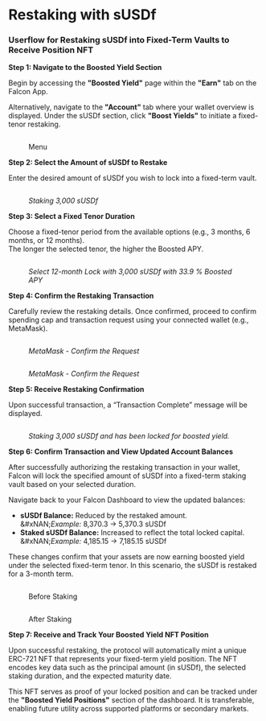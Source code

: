 # Restaking with sUSDf

### Userflow for Restaking sUSDf into Fixed-Term Vaults to Receive Position NFT

**Step 1: Navigate to the Boosted Yield Section**

Begin by accessing the **"Boosted Yield"** page within the **"Earn"** tab on the Falcon App.

Alternatively, navigate to the **"Account"** tab where your wallet overview is displayed. Under the sUSDf section, click **"Boost Yields"** to initiate a fixed-tenor restaking.

<figure><img src="../../../../../.gitbook/assets/image (39).png" alt=""><figcaption><p>Menu</p></figcaption></figure>

**Step 2: Select the Amount of sUSDf to Restake**

Enter the desired amount of sUSDf you wish to lock into a fixed-term vault.

<figure><img src="../../../../../.gitbook/assets/image (40).png" alt=""><figcaption><p><em>Staking 3,000 sUSDf</em></p></figcaption></figure>

**Step 3: Select a Fixed Tenor Duration**

Choose a fixed-tenor period from the available options (e.g., 3 months, 6 months, or 12 months).\
The longer the selected tenor, the higher the Boosted APY.

<figure><img src="../../../../../.gitbook/assets/image (41).png" alt=""><figcaption><p><em>Select 12-month Lock with 3,000 sUSDf with 33.9 % Boosted APY</em></p></figcaption></figure>

**Step 4: Confirm the Restaking Transaction**

Carefully review the restaking details. Once confirmed, proceed to confirm spending cap and transaction request using your connected wallet (e.g., MetaMask).

<figure><img src="../../../../../.gitbook/assets/image (42).png" alt=""><figcaption><p><em>MetaMask - Confirm the Request</em></p></figcaption></figure>

<figure><img src="../../../../../.gitbook/assets/image (43).png" alt=""><figcaption><p><em>MetaMask - Confirm the Request</em></p></figcaption></figure>

**Step 5: Receive Restaking Confirmation**

Upon successful transaction, a “Transaction Complete” message will be displayed.

<figure><img src="../../../../../.gitbook/assets/image (44).png" alt=""><figcaption><p><em>Staking 3,000 sUSDf and has been locked for boosted yield.</em></p></figcaption></figure>

**Step 6: Confirm Transaction and View Updated Account Balances**

After successfully authorizing the restaking transaction in your wallet, Falcon will lock the specified amount of sUSDf into a fixed-term staking vault based on your selected duration.

Navigate back to your Falcon Dashboard to view the updated balances:

* **sUSDf Balance:** Reduced by the restaked amount.\
  &#xNAN;_&#x45;xample:_ 8,370.3 → 5,370.3 sUSDf
* **Staked sUSDf Balance:** Increased to reflect the total locked capital.\
  &#xNAN;_&#x45;xample:_ 4,185.15 → 7,185.15 sUSDf

These changes confirm that your assets are now earning boosted yield under the selected fixed-term tenor. In this scenario, the sUSDf is restaked for a 3-month term.

<figure><img src="../../../../../.gitbook/assets/image (45).png" alt=""><figcaption><p>Before Staking</p></figcaption></figure>

<figure><img src="../../../../../.gitbook/assets/image (46).png" alt=""><figcaption><p>After Staking</p></figcaption></figure>

**Step 7: Receive and Track Your Boosted Yield NFT Position**

Upon successful restaking, the protocol will automatically mint a unique ERC-721 NFT that represents your fixed-term yield position. The NFT encodes key data such as the principal amount (in sUSDf), the selected staking duration, and the expected maturity date.

This NFT serves as proof of your locked position and can be tracked under the **"Boosted Yield Positions"** section of the dashboard. It is transferable, enabling future utility across supported platforms or secondary markets.&#x20;

<figure><img src="../../../../../.gitbook/assets/image (47).png" alt=""><figcaption></figcaption></figure>

<figure><img src="../../../../../.gitbook/assets/image (48).png" alt=""><figcaption></figcaption></figure>
